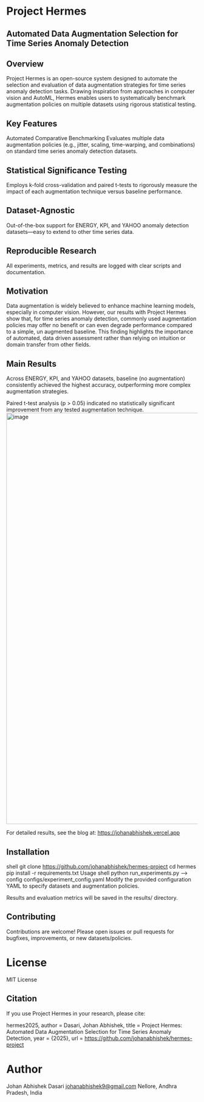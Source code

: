 
# Project Hermes
## Automated Data Augmentation Selection for Time Series Anomaly Detection

## Overview
Project Hermes is an open-source system designed to automate the selection and evaluation of data augmentation strategies for time series anomaly detection tasks. Drawing inspiration from approaches in computer vision and AutoML, Hermes enables users to systematically benchmark augmentation policies on multiple datasets using rigorous statistical testing.

## Key Features
Automated Comparative Benchmarking
Evaluates multiple data augmentation policies (e.g., jitter, scaling, time-warping, and combinations) on standard time series anomaly detection datasets.

## Statistical Significance Testing
Employs k-fold cross-validation and paired t-tests to rigorously measure the impact of each augmentation technique versus baseline performance.

## Dataset-Agnostic
Out-of-the-box support for ENERGY, KPI, and YAHOO anomaly detection datasets—easy to extend to other time series data.

## Reproducible Research
All experiments, metrics, and results are logged with clear scripts and documentation.

## Motivation
Data augmentation is widely believed to enhance machine learning models, especially in computer vision. However, our results with Project Hermes show that, for time series anomaly detection, commonly used augmentation policies may offer no benefit or can even degrade performance compared to a simple, un augmented baseline. This finding highlights the importance of automated, data driven assessment rather than relying on intuition or domain transfer from other fields.

## Main Results
Across ENERGY, KPI, and YAHOO datasets, baseline (no augmentation) consistently achieved the highest accuracy, outperforming more complex augmentation strategies.

Paired t-test analysis (p > 0.05) indicated no statistically significant improvement from any tested augmentation technique.
<img width="1920" height="1080" alt="image" src="https://github.com/user-attachments/assets/8892c4e9-a1c1-4f24-81b5-7f1fa83e8d0d" />

For detailed results, see the blog at: https://johanabhishek.vercel.app

## Installation
shell
git clone https://github.com/johanabhishek/hermes-project
cd hermes
pip install -r requirements.txt
Usage
shell
python run_experiments.py --> config configs/experiment_config.yaml
Modify the provided configuration YAML to specify datasets and augmentation policies.

Results and evaluation metrics will be saved in the results/ directory.

## Contributing
Contributions are welcome! Please open issues or pull requests for bugfixes, improvements, or new datasets/policies.

# License
MIT License

## Citation
If you use Project Hermes in your research, please cite:

hermes2025,
author = Dasari, Johan Abhishek,
title = Project Hermes: Automated Data Augmentation Selection for Time Series Anomaly Detection,
year = {2025},
url = https://github.com/johanabhishek/hermes-project

# Author
Johan Abhishek Dasari
johanabhishek9@gmail.com
Nellore, Andhra Pradesh, India

